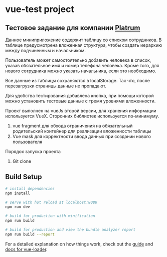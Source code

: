 # vue-test project

## Тестовое задание для компании [Platrum](https://platrum.ru/)

Данное миниприложение содержит таблицу со списком сотрудников. В таблице предусмотрена вложенная структура, чтобы
создать иерархию между подчиненным и начальником.

Пользователь может самостоятельно добавить человека в список, указав обязательное имя и номер телефона человека.
Кроме того, для нового сотрудника можно указать начальника, если это необходимо.

Все данные из таблицы сохраняются в localStorage. Так что, после перезагрузки страницы данные не пропадают.

Для удобства тестирования добавлена кнопка, при помощи которой можно установить тестовые данные с тремя уровнями вложенности.

Проект выполнен на vueJs второй версии, для хранения информации используется VueX.
Сторонних библиотек используется по-минимуму.
1. vue fragment для обхода ограничения на обязательный родительский контейнер для реализации вложенности таблицы
2. Vue mask для корректности ввода данных при создании нового пользователя

Порядок запуска проекта
1. Git clone
## Build Setup

``` bash
# install dependencies
npm install

# serve with hot reload at localhost:8080
npm run dev

# build for production with minification
npm run build

# build for production and view the bundle analyzer report
npm run build --report
```

For a detailed explanation on how things work, check out the [guide](http://vuejs-templates.github.io/webpack/)
and [docs for vue-loader](http://vuejs.github.io/vue-loader).
